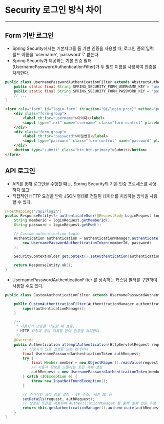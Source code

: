 # Security 로그인 방식 차이

---

## Form 기반 로그인
- Spring Security에서는 기본저그올 폼 기반 인증을 사용할 때, 로그인 폼의 입력 필드 이름을 'username', 'password'로 받는다.
- Spring Security가 제공하는 기본 인증 필터(UsernamePasswordAuthenticationFilter)가 두 필드 이름을 사용하여 인증을 처리한다.
```java
public class UsernamePasswordAuthenticationFilter extends AbstractAuthenticationProcessingFilter {
    public static final String SPRING_SECURITY_FORM_USERNAME_KEY = "username";
    public static final String SPRING_SECURITY_FORM_PASSWORD_KEY = "password";
    // ...
}
```
```html
<form role="form" id="login-form" th:action="@{/login-proc}" method="post">
    <div class="form-group">
        <label th:for="username">아이디</label>
        <input type="text" name="username" class="form-control" placeholder="아이디 입력해주세요">
    </div>
    <div class="form-group">
        <label th:for="password">비밀번호</label>
        <input type="password" class="form-control" name="password" placeholder="비밀번호">
    </div>
    <button type="submit" class="btn btn-primary">Submit</button>
</form>
```

## API 로그인
- API를 통해 로그인을 수행할 때는, Spring Security의 기본 인증 프로세스를 사용하지 않고
- 직접적인 HTTP 요청을 받아 JSON 형태로 전달된 데이터를 처리하는 방식을 사용할 수 있다.
```java
@PostMapping("/api/login")
public ResponseEntity<?> authenticateUser(@RequestBody LoginRequest loginRequest) {
    String memberId = loginRequest.getMemberId();
    String password = loginRequest.getPwd();

    // Custom authentication logic
    Authentication authentication = authenticationManager.authenticate(
        new UsernamePasswordAuthenticationToken(memberId, password)
    );

    SecurityContextHolder.getContext().setAuthentication(authentication);
    
    return ResponseEntity.ok();
}
```
- UsernamePasswordAuthenticationFilter 를 상속하는 커스텀 필터를 구현하여 사용할 수도 있다.
```java
public class CustomAuthenticationFilter extends UsernamePasswordAuthenticationFilter {

    public CustomAuthenticationFilter(AuthenticationManager authenticationManager) {
        super(authenticationManager);
    }

    /**
     * 사용자가 인증을 시도할 때 호출.
     * HTTP 요청과 응답 객체를 받아 인증을 처리한다.
     */
    @Override
    public Authentication attemptAuthentication(HttpServletRequest request, HttpServletResponse response) throws AuthenticationException {
        // 사용자의 인증 정보를 담는 컨테이너
        final UsernamePasswordAuthenticationToken authRequest;
        try {
            final Member member = new ObjectMapper().readValue(request.getInputStream(), Member.class);
            // 사용자 정보를 포함하는 토큰 객체 생성
            authRequest = new UsernamePasswordAuthenticationToken(member.getMemberId(), member.getPwd());
        } catch (IOException e) {
            throw new InputNotFoundException();
        }

        // 추가적인 요청 정보 설정 - IP 주소, 세션 ID 등
        setDetails(request, authRequest);
        // 생성된 토큰을 사용하여 AuthenticationManager 를 통해 실제 인증 수행
        return this.getAuthenticationManager().authenticate(authRequest);
    }
}
```